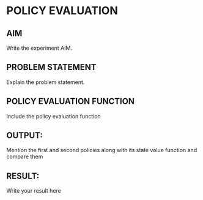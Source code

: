 # POLICY EVALUATION

## AIM
Write the experiment AIM.

## PROBLEM STATEMENT
Explain the problem statement.

## POLICY EVALUATION FUNCTION
Include the policy evaluation function

## OUTPUT:
Mention the first and second policies along with its state value function and compare them

## RESULT:

Write your result here
